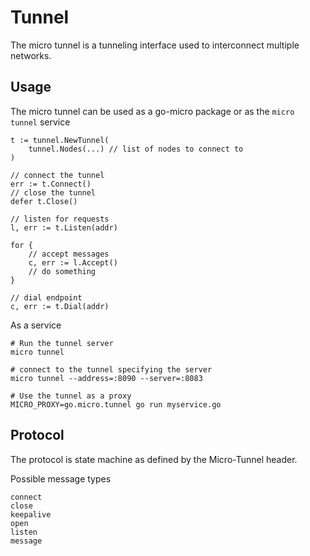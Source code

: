 # Tunnel

The micro tunnel is a tunneling interface used to interconnect multiple networks. 

## Usage

The micro tunnel can be used as a go-micro package or as the `micro tunnel` service

```
t := tunnel.NewTunnel(
	tunnel.Nodes(...) // list of nodes to connect to
)

// connect the tunnel
err := t.Connect()
// close the tunnel
defer t.Close()

// listen for requests
l, err := t.Listen(addr)

for {
    // accept messages
    c, err := l.Accept()
    // do something
}

// dial endpoint
c, err := t.Dial(addr)
```

As a service

```
# Run the tunnel server
micro tunnel

# connect to the tunnel specifying the server
micro tunnel --address=:8090 --server=:8083

# Use the tunnel as a proxy
MICRO_PROXY=go.micro.tunnel go run myservice.go
```

## Protocol

The protocol is state machine as defined by the Micro-Tunnel header. 

Possible message types

```
connect
close
keepalive
open
listen
message
```

